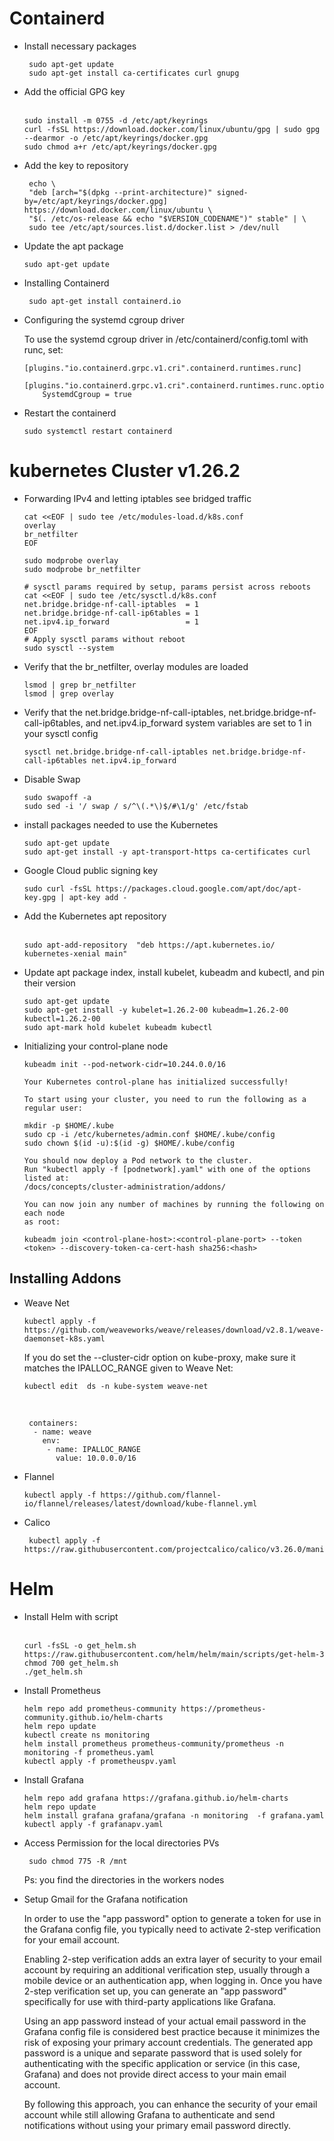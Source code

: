 # Containerd
* Install necessary packages
  <br>
   ```
    sudo apt-get update
    sudo apt-get install ca-certificates curl gnupg
    ```
    
 * Add the official GPG key  
   <br>
   ```  
   sudo install -m 0755 -d /etc/apt/keyrings
   curl -fsSL https://download.docker.com/linux/ubuntu/gpg | sudo gpg --dearmor -o /etc/apt/keyrings/docker.gpg
   sudo chmod a+r /etc/apt/keyrings/docker.gpg
   ```

 * Add the key to repository
   <br>  
   ```
    echo \
    "deb [arch="$(dpkg --print-architecture)" signed-by=/etc/apt/keyrings/docker.gpg] https://download.docker.com/linux/ubuntu \
    "$(. /etc/os-release && echo "$VERSION_CODENAME")" stable" | \
    sudo tee /etc/apt/sources.list.d/docker.list > /dev/null
    ```

 * Update the apt package
    <br>  
    ```
    sudo apt-get update
    ```
      
* Installing Containerd
    <br> 
   ```
    sudo apt-get install containerd.io 
    ```

* Configuring the systemd cgroup driver
  
   To use the systemd cgroup driver in /etc/containerd/config.toml with runc, set:
   <br>
   ```
   [plugins."io.containerd.grpc.v1.cri".containerd.runtimes.runc]
      [plugins."io.containerd.grpc.v1.cri".containerd.runtimes.runc.options]
       SystemdCgroup = true
   ```    
* Restart the containerd
  <br> 
  ```
  sudo systemctl restart containerd      
  ```

# kubernetes Cluster v1.26.2
* Forwarding IPv4 and letting iptables see bridged traffic
  <br> 
  ```
  cat <<EOF | sudo tee /etc/modules-load.d/k8s.conf
  overlay
  br_netfilter
  EOF

  sudo modprobe overlay
  sudo modprobe br_netfilter

  # sysctl params required by setup, params persist across reboots
  cat <<EOF | sudo tee /etc/sysctl.d/k8s.conf
  net.bridge.bridge-nf-call-iptables  = 1
  net.bridge.bridge-nf-call-ip6tables = 1
  net.ipv4.ip_forward                 = 1
  EOF
  # Apply sysctl params without reboot
  sudo sysctl --system
  ```
* Verify that the br_netfilter, overlay modules are loaded
  <br>
  ```
  lsmod | grep br_netfilter
  lsmod | grep overlay
  ```
* Verify that the net.bridge.bridge-nf-call-iptables, net.bridge.bridge-nf-call-ip6tables, and net.ipv4.ip_forward system variables are set to 1 in your sysctl config
  <br>
  ```
  sysctl net.bridge.bridge-nf-call-iptables net.bridge.bridge-nf-call-ip6tables net.ipv4.ip_forward
  ```
* Disable Swap
  <br>
  ```
  sudo swapoff -a
  sudo sed -i '/ swap / s/^\(.*\)$/#\1/g' /etc/fstab
  ```

* install packages needed to use the Kubernetes
  <br>
  ```
  sudo apt-get update
  sudo apt-get install -y apt-transport-https ca-certificates curl
  ```

* Google Cloud public signing key
  <br>
  ```
  sudo curl -fsSL https://packages.cloud.google.com/apt/doc/apt-key.gpg | apt-key add -  
  ```
  
* Add the Kubernetes apt repository  
  <br>
  ```
  sudo apt-add-repository  "deb https://apt.kubernetes.io/ kubernetes-xenial main"
  ```

* Update apt package index, install kubelet, kubeadm and kubectl, and pin their version
  <br>
  ```
  sudo apt-get update
  sudo apt-get install -y kubelet=1.26.2-00 kubeadm=1.26.2-00 kubectl=1.26.2-00
  sudo apt-mark hold kubelet kubeadm kubectl
  ```
* Initializing your control-plane node
  <br>
  ```
  kubeadm init --pod-network-cidr=10.244.0.0/16
  ```
  ```
  Your Kubernetes control-plane has initialized successfully!

  To start using your cluster, you need to run the following as a regular user:

  mkdir -p $HOME/.kube
  sudo cp -i /etc/kubernetes/admin.conf $HOME/.kube/config
  sudo chown $(id -u):$(id -g) $HOME/.kube/config

  You should now deploy a Pod network to the cluster.
  Run "kubectl apply -f [podnetwork].yaml" with one of the options listed at:
  /docs/concepts/cluster-administration/addons/

  You can now join any number of machines by running the following on each node
  as root:

  kubeadm join <control-plane-host>:<control-plane-port> --token <token> --discovery-token-ca-cert-hash sha256:<hash>
  ```

## Installing Addons 
 * Weave Net
   <br> 
   ```
   kubectl apply -f https://github.com/weaveworks/weave/releases/download/v2.8.1/weave-daemonset-k8s.yaml   
   ```
   If you do set the --cluster-cidr option on kube-proxy, make sure it matches the IPALLOC_RANGE given to Weave Net:
   <br>
   ```
   kubectl edit  ds -n kube-system weave-net
   ```
   <br>
   

        containers:
         - name: weave
           env:
            - name: IPALLOC_RANGE
              value: 10.0.0.0/16
 * Flannel
   <br>
   ```
   kubectl apply -f https://github.com/flannel-io/flannel/releases/latest/download/kube-flannel.yml

   ```
 * Calico
   <br>
   ```
    kubectl apply -f https://raw.githubusercontent.com/projectcalico/calico/v3.26.0/manifests/canal.yaml 

   ```
# Helm 
 * Install Helm with script  
   <br> 
   ```
   curl -fsSL -o get_helm.sh https://raw.githubusercontent.com/helm/helm/main/scripts/get-helm-3
   chmod 700 get_helm.sh
   ./get_helm.sh
   ```

 * Install Prometheus 
   <br>
   ```
   helm repo add prometheus-community https://prometheus-community.github.io/helm-charts
   helm repo update
   kubectl create ns monitoring
   helm install prometheus prometheus-community/prometheus -n monitoring -f prometheus.yaml
   kubectl apply -f prometheuspv.yaml    
   ```
 * Install Grafana 
   <br>
   ```
   helm repo add grafana https://grafana.github.io/helm-charts
   helm repo update 
   helm install grafana grafana/grafana -n monitoring  -f grafana.yaml
   kubectl apply -f grafanapv.yaml 
   ```
 * Access Permission for the local directories PVs
   <br>
   ```
    sudo chmod 775 -R /mnt
   ```  
   Ps: you find the directories in the workers nodes
   
 * Setup Gmail for the Grafana notification

    In order to use the "app password" option to generate a token for use in the Grafana config file, you typically need to activate 2-step verification for your email account.

    Enabling 2-step verification adds an extra layer of security to your email account by requiring an additional verification step, usually through a mobile device or an authentication app, when logging in. Once you have 2-step verification set up, you can generate an "app password" specifically for use with third-party applications like Grafana.

    Using an app password instead of your actual email password in the Grafana config file is considered best practice because it minimizes the risk of exposing your primary account credentials. The generated app password is a unique and separate password that is used solely for authenticating with the specific application or service (in this case, Grafana) and does not provide direct access to your main email account.

    By following this approach, you can enhance the security of your email account while still allowing Grafana to authenticate and send notifications without using your primary email password directly.               

   
  
 